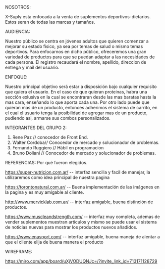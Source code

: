 NOSOTROS:

X-Suply esta enfocada a la venta de suplementos deportivos-dietarios. Estos seran de todas las marcas y tamaños.

AUDIENCIA: 

Nuestro público se centra en jóvenes adultos que quieren comenzar a mejorar su estado fisico, ya sea por temas de salud o mismo temas deportivos. Para enfocarnos en dicho público, ofreceremos una gran variedad de productos para que se puedan adaptar a las necesidades de cada persona. El registro recaudará el nombre, apellido, direccion de entrega y mail del usuario.

ENFOQUE:

Nuestro principal objetivo será estar a disposición bajo cualquier requisito que quiera el usuario.
En el caso de que quieran proteinas, habra una sección exlusiva en la cual se encontraran desde las mas baratas hasta la mas cara, enseñando lo que aporta cada una. Por otro lado puede que quieran mas de un producto, entonces adherimos el sistema de carrito, en el cual el usuario tenga la posibilidad de agregar mas de un producto, pudiendo asi, armarse sus combos personalizados.

INTEGRANTES DEL GRUPO 2:

1. Rene Paz // conocedor de Front End.
2. Walter Cordoba// Conocedor de mercado y solucionador de problemas.
3. Fernando Ruggiero // Hábil en programacion
4. Bruno Doliani // Conocedor de mercado y solucionador de problemas.

REFERENCIAS: Por qué fueron elegidos.

https://super-nutricion.com.ar/ -- interfaz sencilla y facil de manejar, la utilizaremos como idea principal de nuestra pagina

https://torontonatural.com.ar/ -- Buena implementación de las imágenes en la pagina y es muy amigable al cliente.

http://www.mervicklab.com.ar/ -- interfaz amigable, buena distinción de productos.

https://www.muscleandstrength.com/ -- interfaz muy completa, ademas de vender suplementos muestran articulos y mismo se puede usar el sistema de noticias nuevas para mostrar los productos nuevos añadidos.

https://www.enasport.com/ -- interfaz amigable, buena maneja de alentar a que el cliente elija de buena manera el producto

WIREFRAME:

https://miro.com/app/board/uXjVODUQNJc=/?invite_link_id=713171128729
